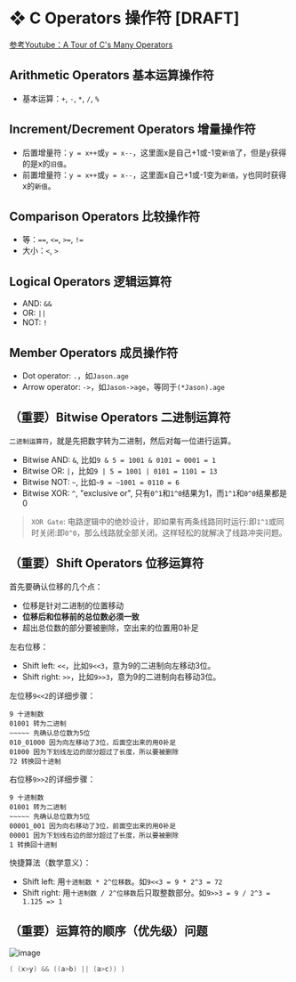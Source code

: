 # ❖ C Operators 操作符 [DRAFT]

[参考Youtube：A Tour of C's Many Operators](https://www.youtube.com/watch?v=PLnmboUvqq8&list=PL9IEJIKnBJjG5H0ylFAzpzs9gSmW_eICB&index=9)

## Arithmetic Operators 基本运算操作符

- 基本运算：`+`, `-`, `*`, `/`, `%`

## Increment/Decrement Operators 增量操作符

- 后置增量符：`y = x++`或`y = x--`，这里面x是自己+1或-1变`新值`了，但是y获得的是x的`旧值`。
- 前置增量符：`y = x++`或`y = x--`，这里面x自己+1或-1变为`新值`，y也同时获得x的`新值`。


## Comparison Operators 比较操作符

- 等：`==`, `<=`, `>=`, `!=`
- 大小：`<`, `>`

## Logical Operators 逻辑运算符

- AND: `&&`
- OR: `||`
- NOT: `!`


## Member Operators 成员操作符

- Dot operator: `.`，如`Jason.age`
- Arrow operator: `->`，如`Jason->age`，等同于`(*Jason).age`




## （重要）Bitwise Operators 二进制运算符

`二进制运算符`，就是先把数字转为二进制，然后对每一位进行运算。

- Bitwise AND: `&`, 比如`9 & 5 = 1001 & 0101 = 0001 = 1`
- Bitwise OR: `|`，比如`9 | 5 = 1001 | 0101 = 1101 = 13`
- Bitwise NOT: `~`, 比如`~9 = ~1001 = 0110 = 6`
- Bitwise XOR: `^`, "exclusive or", 只有`0^1`和`1^0`结果为1，而`1^1`和`0^0`结果都是0


> `XOR Gate`: 电路逻辑中的绝妙设计，即如果有两条线路同时运行:即`1^1`或同时关闭:即`0^0`，那么线路就全部关闭。这样轻松的就解决了线路冲突问题。


## （重要）Shift Operators 位移运算符

首先要确认位移的几个点：
- 位移是针对二进制的位置移动
- **位移后和位移前的总位数必须一致**
- 超出总位数的部分要被删除，空出来的位置用0补足

左右位移：
- Shift left: `<<`，比如`9<<3`，意为9的二进制向左移动3位。
- Shift right: `>>`，比如`9>>3`，意为9的二进制向右移动3位。

左位移`9<<2`的详细步骤：
```
9 十进制数
01001 转为二进制
~~~~~ 先确认总位数为5位
010_01000 因为向左移动了3位，后面空出来的用0补足
01000 因为下划线左边的部分超过了长度，所以要被删除
72 转换回十进制
```

右位移`9>>2`的详细步骤：
```
9 十进制数
01001 转为二进制
~~~~~ 先确认总位数为5位
00001_001 因为向右移动了3位，前面空出来的用0补足
00001 因为下划线右边的部分超过了长度，所以要被删除
1 转换回十进制
```

快捷算法（数学意义）：
- Shift left: 用`十进制数 * 2^位移数`。如`9<<3 = 9 * 2^3 = 72`
- Shift right: 用`十进制数 / 2^位移数`后只取整数部分。如`9>>3 = 9 / 2^3 = 1.125 => 1`


## （重要）运算符的顺序（优先级）问题

![image](https://user-images.githubusercontent.com/14041622/51981668-c34d5980-24ce-11e9-8b09-298c24dc8d2e.png)


```c
( (x>y) && ((a>b) || (a>c)) )
```
